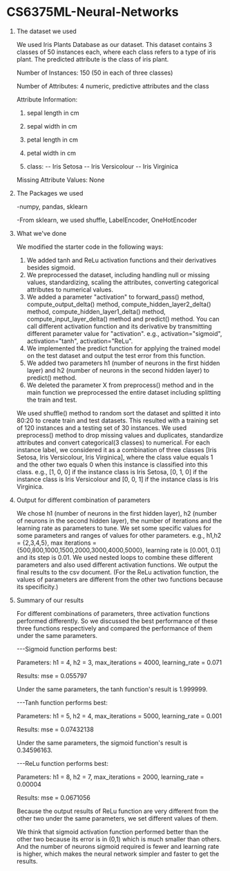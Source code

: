 # CS6375ML-Neural-Networks

1. The dataset we used

	We used Iris Plants Database as our dataset. This dataset contains 3 classes of 50 instances each, where each class refers to a type of iris plant. The predicted attribute is the class of iris plant.

	Number of Instances: 150 (50 in each of three classes)
	
	Number of Attributes: 4 numeric, predictive attributes and the class

	Attribute Information: 
	1. sepal length in cm
                       	   
	2. sepal width in cm
                       
	3. petal length in cm
                       
	4. petal width in cm
                       
	5. class:  -- Iris Setosa
			   -- Iris Versicolour
               -- Iris Virginica

	Missing Attribute Values: None

2. The Packages we used

	-numpy, pandas, sklearn

	-From sklearn, we used shuffle, LabelEncoder, OneHotEncoder

3. What we've done

	We modified the starter code in the following ways:
	1. We added tanh and ReLu activation functions and their derivatives besides sigmoid.
	2. We preprocessed the dataset, including handling null or missing values, standardizing, scaling the attributes, converting categorical attributes to numerical values.
	3. We added a parameter "activation" to forward_pass() method, compute_output_delta() method, compute_hidden_layer2_delta() method, compute_hidden_layer1_delta() method, compute_input_layer_delta() method and predict() method. You can call different activation function and its derivative by transmitting different parameter value for "activation". e.g., activation="sigmoid", activation="tanh", activation="ReLu".
	4. We implemented the predict function for applying the trained model on the test dataset and output the test error from this function.
	5. We added two parameters h1 (number of neurons in the first hidden layer) and h2 (number of neurons in the second hidden layer) to predict() method.
	6. We deleted the parameter X from preprocess() method and in the main function we preprocessed the entire dataset including splitting the train and test.

	We used shuffle() method to random sort the dataset and splitted it into 80:20 to create train and test datasets. This resulted with a training set of 120 instances and a testing set of 30 instances. We used preprocess() method to drop missing values and duplicates, standardize attributes and convert categorical(3 classes) to numerical. For each instance label, we considered it as a combination of three classes [Iris Setosa, Iris Versicolour, Iris Virginica], where the class value equals 1 and the other two equals 0 when this instance is classified into this class. e.g., [1, 0, 0] if the instance class is Iris Setosa, [0, 1, 0] if the instance class is Iris Versicolour and [0, 0, 1] if the instance class is Iris Virginica.

4. Output for different combination of parameters

	We chose h1 (number of neurons in the first hidden layer), h2 (number of neurons in the second hidden layer), the number of iterations and the learning rate as parameters to tune. We set some specific values for some parameters and ranges of values for other parameters. e.g., h1,h2 = {2,3,4,5}, max iterations = {500,800,1000,1500,2000,3000,4000,5000}, learning rate is [0.001, 0.1] and its step is 0.01. We used nested loops to combine these different parameters and also used different activation functions. We output the final results to the csv document. (For the ReLu activation function, the values of parameters are different from the other two functions because its specificity.)

5. Summary of our results

	For different combinations of parameters, three activation functions performed differently. So we discussed the best performance of these three functions respectively and compared the performance of them under the same parameters.

	---Sigmoid function performs best:

	Parameters: h1 = 4, h2 = 3, max_iterations = 4000, learning_rate = 0.071
	
	Results: mse = 0.055797

	Under the same parameters, the tanh function's result is 1.999999.

	---Tanh function performs best:

	Parameters: h1 = 5, h2 = 4, max_iterations = 5000, learning_rate = 0.001
	
	Results: mse = 0.07432138

	Under the same parameters, the sigmoid function's result is 0.34596163.

	---ReLu function performs best:

	Parameters: h1 = 8, h2 = 7, max_iterations = 2000, learning_rate = 0.00004
	
	Results: mse = 0.0671056

	Because the output results of ReLu function are very different from the other two under the same parameters, we set different values of them.

	We think that sigmoid activation function performed better than the other two because its error is in (0,1) which is much smaller than others. And the number of neurons sigmoid required is fewer and learning rate is higher, which makes the neural network simpler and faster to get the results.
